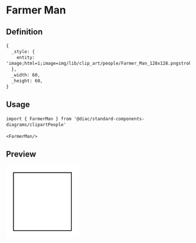 # Farmer Man

## Definition

```
{
  _style: { 
    entity: 'image;html=1;image=img/lib/clip_art/people/Farmer_Man_128x128.pngstrokeColor=none;',
  },
  _width: 60,
  _height: 60,
}
```

## Usage

```
import { FarmerMan } from '@diac/standard-components-diagrams/clipartPeople'

<FarmerMan/>
```

## Preview

<img src="./farmer-man.png" width="200"/>
